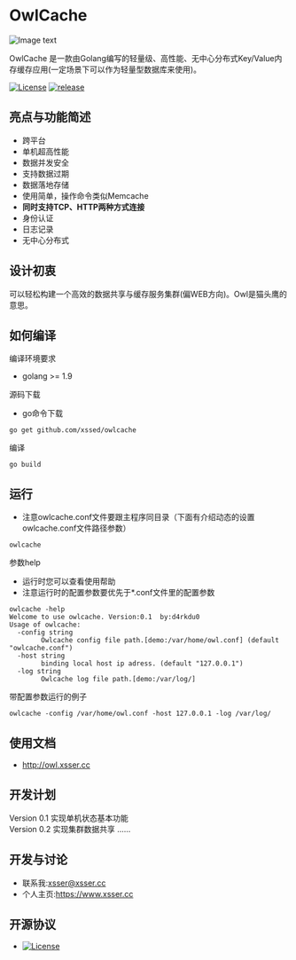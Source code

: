 # OwlCache

![Image text](https://github.com/xssed/owlcache/blob/master/assets/owl.jpg?raw=true)



OwlCache 是一款由Golang编写的轻量级、高性能、无中心分布式Key/Value内存缓存应用(一定场景下可以作为轻量型数据库来使用)。  

[![License](https://img.shields.io/github/license/xssed/owlcache.svg)](https://github.com/xssed/owlcache/blob/master/LICENSE)
[![release](https://img.shields.io/github/release/xssed/owlcache.svg?style=popout-square)](https://github.com/xssed/owlcache/releases)



## 亮点与功能简述

* 跨平台
* 单机超高性能
* 数据并发安全
* 支持数据过期
* 数据落地存储
* 使用简单，操作命令类似Memcache
* **同时支持TCP、HTTP两种方式连接**
* 身份认证
* 日志记录
* 无中心分布式


## 设计初衷

可以轻松构建一个高效的数据共享与缓存服务集群(偏WEB方向)。Owl是猫头鹰的意思。


## 如何编译

编译环境要求
* golang >= 1.9

源码下载
* go命令下载
```shell
go get github.com/xssed/owlcache
```

编译
```shell
go build
```

## 运行
* 注意owlcache.conf文件要跟主程序同目录（下面有介绍动态的设置owlcache.conf文件路径参数）
```shell
owlcache
```

参数help
* 运行时您可以查看使用帮助 
* 注意运行时的配置参数要优先于*.conf文件里的配置参数

```shell
owlcache -help
Welcome to use owlcache. Version:0.1  by:d4rkdu0
Usage of owlcache:
  -config string
        Owlcache config file path.[demo:/var/home/owl.conf] (default "owlcache.conf")
  -host string
        binding local host ip adress. (default "127.0.0.1")
  -log string
        Owlcache log file path.[demo:/var/log/]
```

带配置参数运行的例子
```shell
owlcache -config /var/home/owl.conf -host 127.0.0.1 -log /var/log/
```


## 使用文档
- http://owl.xsser.cc


## 开发计划

Version 0.1 实现单机状态基本功能  
Version 0.2 实现集群数据共享
...... 


## 开发与讨论
- 联系我:xsser@xsser.cc
- 个人主页:https://www.xsser.cc

## 开源协议
- [![License](https://img.shields.io/github/license/xssed/owlcache.svg)](https://github.com/xssed/owlcache/blob/master/LICENSE)

